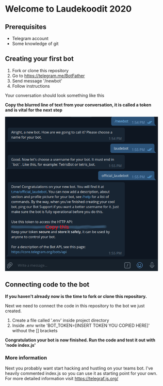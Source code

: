 # Welcome to Laudekoodit 2020

## Prerequisites

  - Telegram account
  - Some knowledge of git

## Creating your first bot

1. Fork or clone this repository
2. Go to https://telegram.me/BotFather
3. Send message '/newbot'
4. Follow instructions

Your conversation should look something like this

**Copy the blurred line of text from your conversation, it is called a token and is vital for the next step**

![conversation](images/laudekoodit.png)

## Connecting code to the bot

**If you haven't already now is the time to fork or clone this repository.**

Next we need to connect the code in this repository to the bot we just created.

1. Create a file called '.env' inside project directory
2. Inside .env write 'BOT_TOKEN=[INSERT TOKEN YOU COPIED HERE]' without the [] brackets

**Congratulation your bot is now finished. Run the code and test it out with 'node index.js'**

### More information

Next you probably want start hacking and hustling on your teams bot. I've heavily commented index.js so you can use it as starting point for your own. For more detailed information visit https://telegraf.js.org/ 
